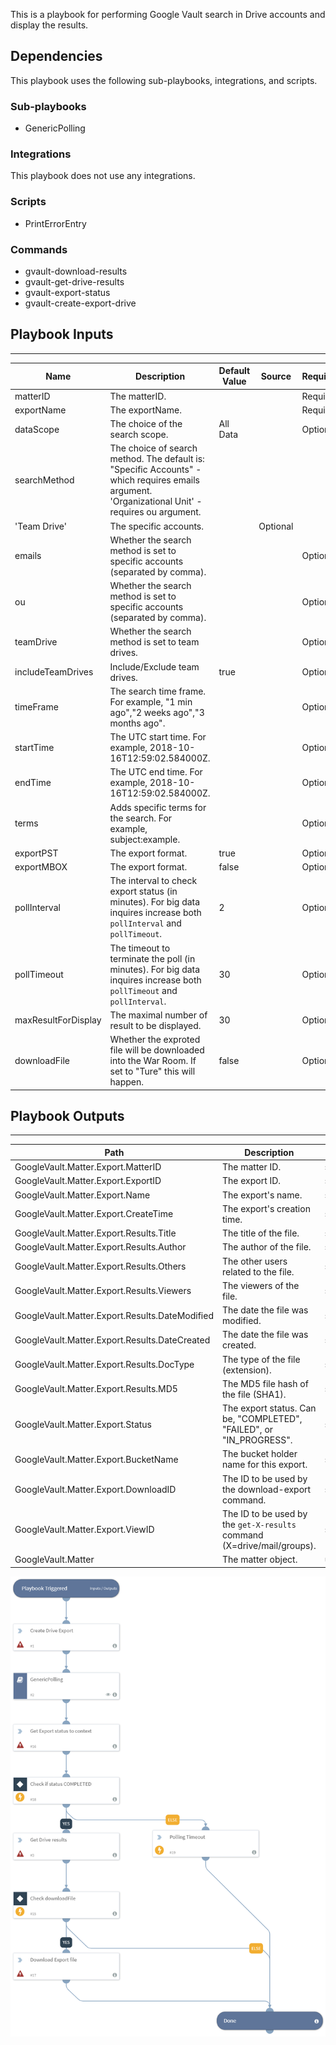 This is a playbook for performing Google Vault search in Drive accounts and display the results.

## Dependencies
This playbook uses the following sub-playbooks, integrations, and scripts.

### Sub-playbooks
* GenericPolling

### Integrations
This playbook does not use any integrations.

### Scripts
* PrintErrorEntry

### Commands
* gvault-download-results
* gvault-get-drive-results
* gvault-export-status
* gvault-create-export-drive

## Playbook Inputs
---

| **Name** | **Description** | **Default Value** | **Source** | **Required** |
| --- | --- | --- | --- | --- |
| matterID | The matterID. |  |  | Required |
| exportName | The exportName. |  |  | Required |
| dataScope |The choice of the search scope. | All Data |  | Optional |
| searchMethod | The choice of search method. The default is: "Specific Accounts" - which requires emails argument. 'Organizational Unit' - requires ou argument.
'Team Drive' | The specific accounts. |  | Optional |
| emails | Whether the search method is set to specific accounts (separated by comma). |  |  | Optional |
| ou | Whether the search method is set to specific accounts (separated by comma). |  |  | Optional |
| teamDrive | Whether the search method is set to team drives. |  |  | Optional |
| includeTeamDrives | Include/Exclude team drives. | true |  | Optional |
| timeFrame | The search time frame. For example, "1 min ago","2 weeks ago","3 months ago". |  |  | Optional |
| startTime | The UTC start time. For example, 2018-10-16T12:59:02.584000Z. |  |  | Optional |
| endTime |The  UTC end time. For example, 2018-10-16T12:59:02.584000Z. |  |  | Optional |
| terms | Adds specific terms for the search. For example, subject:example. |  |  | Optional |
| exportPST | The export format. | true |  | Optional |
| exportMBOX | The export format. | false |  | Optional |
| pollInterval | The interval to check export status (in minutes). For big data inquires increase both `pollInterval` and `pollTimeout`. | 2 |  | Optional |
| pollTimeout | The timeout to terminate the poll (in minutes). For big data inquires increase both `pollTimeout` and `pollInterval`. | 30 |  | Optional |
| maxResultForDisplay | The maximal number of result to be displayed. | 30 |  | Optional |
| downloadFile | Whether the exproted file will be downloaded into the War Room. If set to "Ture" this will happen. | false |  | Optional |

## Playbook Outputs
---

| **Path** | **Description** | **Type** |
| --- | --- | --- |
| GoogleVault.Matter.Export.MatterID | The matter ID. | string |
| GoogleVault.Matter.Export.ExportID | The export ID. | string |
| GoogleVault.Matter.Export.Name | The export's name. | string |
| GoogleVault.Matter.Export.CreateTime | The export's creation time. | string |
| GoogleVault.Matter.Export.Results.Title | The title of the file. | string |
| GoogleVault.Matter.Export.Results.Author | The author of the file. | string |
| GoogleVault.Matter.Export.Results.Others | The other users related to the file. | string |
| GoogleVault.Matter.Export.Results.Viewers | The viewers of the file. | string |
| GoogleVault.Matter.Export.Results.DateModified | The date the file was modified. | string |
| GoogleVault.Matter.Export.Results.DateCreated | The date the file was created. | string |
| GoogleVault.Matter.Export.Results.DocType | The type of the file (extension). | string |
| GoogleVault.Matter.Export.Results.MD5 | The MD5 file hash of the file (SHA1). | string |
| GoogleVault.Matter.Export.Status | The export status. Can be, "COMPLETED", "FAILED", or "IN_PROGRESS". | string |
| GoogleVault.Matter.Export.BucketName | The bucket holder name for this export. | string |
| GoogleVault.Matter.Export.DownloadID | The ID to be used by the download-export command. | string |
| GoogleVault.Matter.Export.ViewID | The ID to be used by the `get-X-results` command (X=drive/mail/groups). | string |
| GoogleVault.Matter | The matter object. | unknown |

![GVault_Search_Drive](https://github.com/ElazarK/content-docs/blob/master/images/playbooks/Google_Vault_Search_Drive.png)
